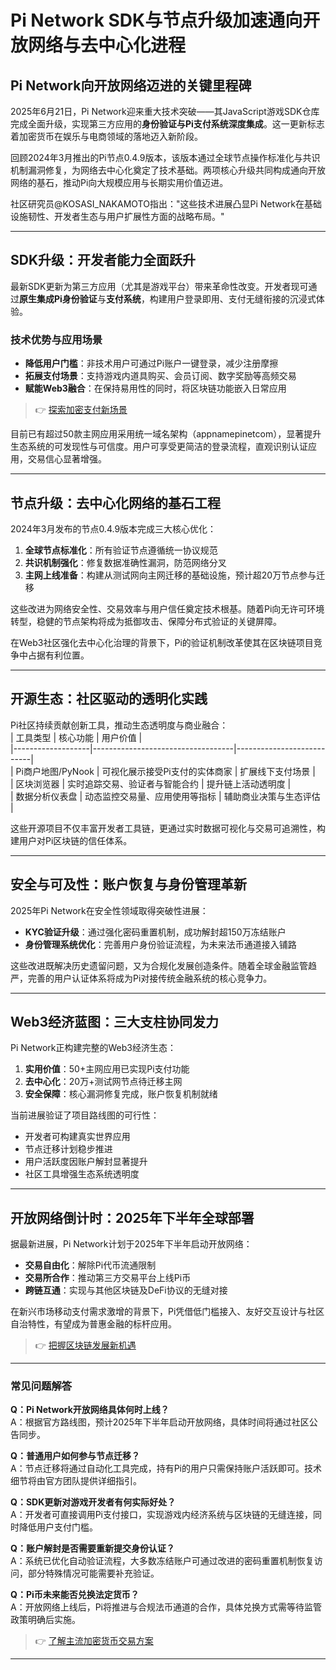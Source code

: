 # Pi Network SDK与节点升级加速通向开放网络与去中心化进程  

## Pi Network向开放网络迈进的关键里程碑  
2025年6月21日，Pi Network迎来重大技术突破——其JavaScript游戏SDK仓库完成全面升级，实现第三方应用的**身份验证与Pi支付系统深度集成**。这一更新标志着加密货币在娱乐与电商领域的落地迈入新阶段。  

回顾2024年3月推出的Pi节点0.4.9版本，该版本通过全球节点操作标准化与共识机制漏洞修复，为网络去中心化奠定了技术基础。两项核心升级共同构成通向开放网络的基石，推动Pi向大规模应用与长期实用价值迈进。  

社区研究员@KOSASI_NAKAMOTO指出："这些技术进展凸显Pi Network在基础设施韧性、开发者生态与用户扩展性方面的战略布局。"  

---

## SDK升级：开发者能力全面跃升  
最新SDK更新为第三方应用（尤其是游戏平台）带来革命性改变。开发者现可通过**原生集成Pi身份验证**与**支付系统**，构建用户登录即用、支付无缝衔接的沉浸式体验。  

### 技术优势与应用场景  
- **降低用户门槛**：非技术用户可通过Pi账户一键登录，减少注册摩擦  
- **拓展支付场景**：支持游戏内道具购买、会员订阅、数字奖励等高频交易  
- **赋能Web3融合**：在保持易用性的同时，将区块链功能嵌入日常应用  

> 👉 [探索加密支付新场景](https://bit.ly/okx_welcome)  

目前已有超过50款主网应用采用统一域名架构（appnamepinetcom），显著提升生态系统的可发现性与可信度。用户可享受更简洁的登录流程，直观识别认证应用，交易信心显著增强。  

---

## 节点升级：去中心化网络的基石工程  
2024年3月发布的节点0.4.9版本完成三大核心优化：  
1. **全球节点标准化**：所有验证节点遵循统一协议规范  
2. **共识机制强化**：修复数据准确性漏洞，防范网络分叉  
3. **主网上线准备**：构建从测试网向主网迁移的基础设施，预计超20万节点参与迁移  

这些改进为网络安全性、交易效率与用户信任奠定技术根基。随着Pi向无许可环境转型，稳健的节点架构将成为抵御攻击、保障分布式验证的关键屏障。  

在Web3社区强化去中心化治理的背景下，Pi的验证机制改革使其在区块链项目竞争中占据有利位置。  

---

## 开源生态：社区驱动的透明化实践  
Pi社区持续贡献创新工具，推动生态透明度与商业融合：  
| 工具类型          | 核心功能                          | 用户价值                  |  
|-------------------|-----------------------------------|---------------------------|  
| Pi商户地图/PyNook | 可视化展示接受Pi支付的实体商家    | 扩展线下支付场景          |  
| 区块浏览器        | 实时追踪交易、验证者与智能合约    | 提升链上活动透明度        |  
| 数据分析仪表盘    | 动态监控交易量、应用使用等指标    | 辅助商业决策与生态评估    |  

这些开源项目不仅丰富开发者工具链，更通过实时数据可视化与交易可追溯性，构建用户对Pi区块链的信任体系。  

---

## 安全与可及性：账户恢复与身份管理革新  
2025年Pi Network在安全性领域取得突破性进展：  
- **KYC验证升级**：通过强化密码重置机制，成功解封超150万冻结账户  
- **身份管理系统优化**：完善用户身份验证流程，为未来法币通道接入铺路  

这些改进既解决历史遗留问题，又为合规化发展创造条件。随着全球金融监管趋严，完善的用户认证体系将成为Pi对接传统金融系统的核心竞争力。  

---

## Web3经济蓝图：三大支柱协同发力  
Pi Network正构建完整的Web3经济生态：  
1. **实用价值**：50+主网应用已实现Pi支付功能  
2. **去中心化**：20万+测试网节点待迁移主网  
3. **安全保障**：核心漏洞修复完成，账户恢复机制就绪  

当前进展验证了项目路线图的可行性：  
- 开发者可构建真实世界应用  
- 节点迁移计划稳步推进  
- 用户活跃度因账户解封显著提升  
- 社区工具增强生态系统透明度  

---

## 开放网络倒计时：2025年下半年全球部署  
据最新进展，Pi Network计划于2025年下半年启动开放网络：  
- **交易自由化**：解除Pi代币流通限制  
- **交易所合作**：推动第三方交易平台上线Pi币  
- **跨链互通**：实现与其他区块链及DeFi协议的无缝对接  

在新兴市场移动支付需求激增的背景下，Pi凭借低门槛接入、友好交互设计与社区自治特性，有望成为普惠金融的标杆应用。  

> 👉 [把握区块链发展新机遇](https://bit.ly/okx_welcome)  

---

### 常见问题解答  
**Q：Pi Network开放网络具体何时上线？**  
A：根据官方路线图，预计2025年下半年启动开放网络，具体时间将通过社区公告同步。  

**Q：普通用户如何参与节点迁移？**  
A：节点迁移将通过自动化工具完成，持有Pi的用户只需保持账户活跃即可。技术细节将由官方团队提供详细指引。  

**Q：SDK更新对游戏开发者有何实际好处？**  
A：开发者可直接调用Pi支付接口，实现游戏内经济系统与区块链的无缝连接，同时降低用户支付门槛。  

**Q：账户解封是否需要重新提交身份认证？**  
A：系统已优化自动验证流程，大多数冻结账户可通过改进的密码重置机制恢复访问，部分特殊情况可能需要补充验证。  

**Q：Pi币未来能否兑换法定货币？**  
A：开放网络上线后，Pi将推进与合规法币通道的合作，具体兑换方式需等待监管政策明确后实施。  

> 👉 [了解主流加密货币交易方案](https://bit.ly/okx_welcome)  

---
